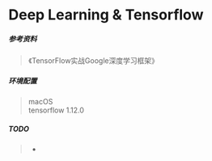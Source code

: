 # Deep Learning & Tensorflow


##### 参考资料
  > 《TensorFlow实战Google深度学习框架》

##### 环境配置
  > macOS\
  > tensorflow 1.12.0
  
  
  
##### TODO
  > * 